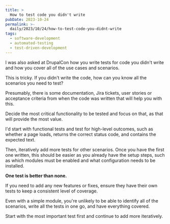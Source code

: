```yaml
---
title: >
  How to test code you didn't write
pubDate: 2023-10-24
permalink: >-
  daily/2023/10/24/how-to-test-code-you-didnt-write
tags:
  - software-development
  - automated-testing
  - test-driven-development
---
```


I was also asked at DrupalCon how you write tests for code you didn't write and how you cover all of the use cases and scenarios.

This is tricky. If you didn't write the code, how can you know all the scenarios you need to test?

Presumably, there is some documentation, Jira tickets, user stories or acceptance criteria from when the code was written that will help you with this.

Decide the most critical functionality to be tested and focus on that, as that will provide the most value.

I'd start with functional tests and test for high-level outcomes, such as whether a page loads, returns the correct status code, and contains the expected text.

Then, iteratively add more tests for other scenarios. Once you have the first one written, this should be easier as you already have the setup steps, such as which modules must be enabled and what configuration needs to be installed.

**One test is better than none.**

If you need to add any new features or fixes, ensure they have their own tests to keep a consistent level of coverage.

Even with a simple module, you're unlikely to be able to identify all of the scenarios, write all the tests in one go, and have everything covered.

Start with the most important test first and continue to add more iteratively.
